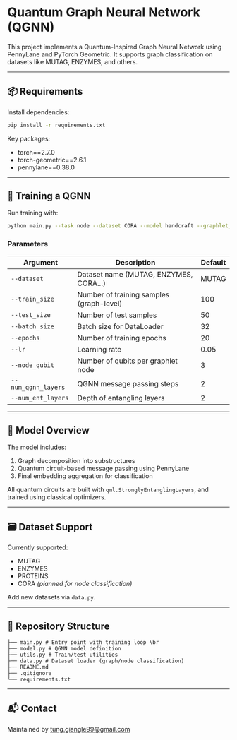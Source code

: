 # Quantum Graph Neural Network (QGNN)

This project implements a Quantum-Inspired Graph Neural Network using PennyLane and PyTorch Geometric. It supports graph classification on datasets like MUTAG, ENZYMES, and others.

---

## 📦 Requirements

Install dependencies:

```bash
pip install -r requirements.txt
```

Key packages:
- torch==2.7.0
- torch-geometric==2.6.1
- pennylane==0.38.0

---

## 🚀 Training a QGNN

Run training with:
```bash
python main.py --task node --dataset CORA --model handcraft --graphlet_size 6 --num_gnn_layers 4 --epochs 500 --lr 0.05 --step_size 10 --gamma 0.9 --plot
```

### Parameters

| Argument              | Description                                | Default |
|-----------------------|--------------------------------------------|---------|
| `--dataset`           | Dataset name (MUTAG, ENZYMES, CORA...)     | MUTAG   |
| `--train_size`        | Number of training samples (graph-level)   | 100     |
| `--test_size`         | Number of test samples                     | 50      |
| `--batch_size`        | Batch size for DataLoader                  | 32      |
| `--epochs`            | Number of training epochs                  | 20      |
| `--lr`                | Learning rate                              | 0.05    |
| `--node_qubit`        | Number of qubits per graphlet node         | 3       |
| `--num_qgnn_layers`   | QGNN message passing steps                 | 2       |
| `--num_ent_layers`    | Depth of entangling layers                 | 2       |

---

## 🧠 Model Overview

The model includes:

1. Graph decomposition into substructures
2. Quantum circuit-based message passing using PennyLane
3. Final embedding aggregation for classification

All quantum circuits are built with `qml.StronglyEntanglingLayers`, and trained using classical optimizers.

---

## 🗃️ Dataset Support

Currently supported:
- MUTAG
- ENZYMES
- PROTEINS
- CORA *(planned for node classification)*

Add new datasets via `data.py`.

---

## 📁 Repository Structure
```
├── main.py # Entry point with training loop \br
├── model.py # QGNN model definition 
├── utils.py # Train/test utilities 
├── data.py # Dataset loader (graph/node classification) 
├── README.md 
├── .gitignore 
└── requirements.txt 
```
---

## 📬 Contact
Maintained by tung.giangle99@gmail.com